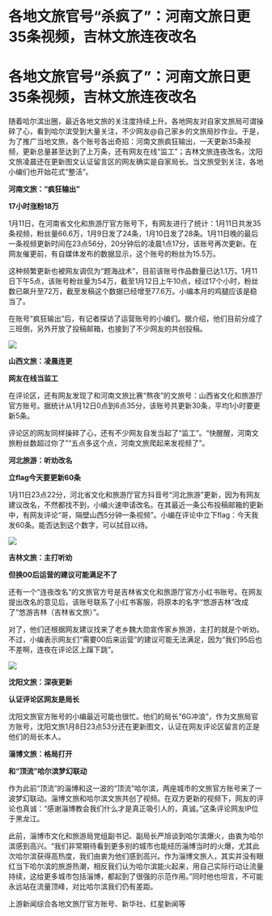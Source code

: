 # 各地文旅官号“杀疯了”：河南文旅日更35条视频，吉林文旅连夜改名

# 各地文旅官号“杀疯了”：河南文旅日更35条视频，吉林文旅连夜改名

随着哈尔滨出圈，最近各地文旅的关注度持续上升。各地网友对自家文旅局可谓操碎了心，看到哈尔滨受到大量关注，不少网友@自己家乡的文旅局抄作业。于是，为了推广当地文旅，各个账号各出奇招：河南文旅疯狂输出，一天更新35条视频，更新总量甚至达到了上万条，还有网友在线“监工”；吉林文旅连夜改名，沈阳文旅凌晨还在更新图文认证留言区的网友确实是自家局长。当文旅受到关注，各地小编们也开始花式“整活”。

**河南文旅：“疯狂输出”**

**17小时涨粉18万**

1月11日，在河南省文化和旅游厅官方账号下，有网友进行了统计：1月11日共发35条视频，粉丝量66.6万，1月9日发了24条，1月10日发了28条。1月11日晚的最后一条视频更新时间在23点56分，20分钟后的凌晨1点17分，该账号再次更新。在网友催更前，有自媒体发布的数据显示，这个账号的粉丝为15.5万。

这种频繁更新也被网友调侃为“题海战术”，目前该账号作品数量已达1.1万。1月11日下午5点，该账号粉丝量为54万，截至1月12日上午10点，经过17个小时，粉丝数已飙升至72万，截至发稿这个数据已经增至77.6万。小编本月的鸡腿应该是稳当了。

在账号“疯狂输出”后，有记者探访了运营账号的小编们。据介绍，他们目前分成了三班倒，另外开放了投稿邮箱，也接到了不少网友的共创投稿。

![](https://inews.gtimg.com/om_bt/O4nhhAdJDajPkEYMoLZnImsum6KxsEJLsIlNChthyYZ0YAA/1000)

**山西文旅：凌晨连更**

**网友在线当监工**

在评论区，还有网友发现了和河南文旅比赛“熬夜”的文旅号：山西省文化和旅游厅官方账号。据统计从1月12日0点到6点35分，该账号共更新30条，平均1小时要更新5条。

评论区的网友同样操碎了心，还有不少网友自发当起了“监工”。“快醒醒，河南文旅粉丝数超过你了”“五点多这个点，河南文旅爬起来发视频了”。

**河北旅游：听劝改名**

**立flag今天要更新60条**

1月11日23点22分，河北省文化和旅游厅官方抖音号“河北旅游”更新，因为有网友建议改名，不然都找不到，小编火速申请改名。在其最近一条公布投稿邮箱的更新中，有网友评论“哥，隔壁山西5分钟一条视频”。小编在评论中立下flag：今天我发60条。能否达到这个数字，可以拭目以待。

![](https://inews.gtimg.com/om_bt/On0MkKiNIPmEyrt5MrellSK_ZXkXCMKofzM3tEz5BPAJMAA/1000)

**吉林文旅：主打听劝**

**但换00后运营的建议可能满足不了**

还有一个“连夜改名”的文旅官方号是吉林省文化和旅游厅官方小红书账号。在网友提出改名的意见后，该账号联系了小红书客服，将原本的名字“悠游吉林”改成了“悠游吉林（吉林省文旅）”。

对了，他们还根据网友建议找来了老乡魏大勋宣传家乡旅游，主打的就是个听劝。不过，小编表示网友们“需要00后来运营”的建议可能无法满足，因为“我们95后也不差啊，连夜在评论区上蹿下跳”。

![](https://inews.gtimg.com/om_bt/OJILqnolHhs3ayJe3G5ZiEmhjWzWLB5lvPDUhzBCeJGAoAA/1000)

**沈阳文旅：深夜更新**

**认证评论区网友是局长**

沈阳文旅官方账号的小编最近可能也很忙。他们的局长“6G冲浪”，作为文旅局官方账号，沈阳文旅1月8日23点53分还在更新图文，认证在网友评论区留言的正是他们的局长本人。

**淄博文旅：格局打开**

**和“顶流”哈尔滨梦幻联动**

作为此前“顶流”的淄博和这一波的“顶流”哈尔滨，两座城市的文旅官方账号来了一波梦幻联动。淄博文旅和哈尔滨文旅共创了视频。在双方更新的视频下，网友的评论也真诚：“感谢淄博教会我们什么才是真正吸引人的，真诚。”这条评论网友IP位于黑龙江。

此前，淄博市文化和旅游局党组副书记、副局长严旭谈到哈尔滨爆火，由衷为哈尔滨感到高兴。“我们非常期待看到更多别的城市也能经历淄博当时的火爆，尤其此次哈尔滨获得高热度，我们由衷为他们感到高兴。作为淄博文旅人，其实并没有眼红当下哈尔滨的旅游热潮，相反我们认为哈尔滨能火起来，用自己实际行动让流量持续，这给更多城市包括淄博，都起到了很强的示范作用。”同时他也坦言，不可能永远站在流量顶峰，对比哈尔滨我们仍有差距。

上游新闻综合各地文旅厅官方账号、新华社、红星新闻等

